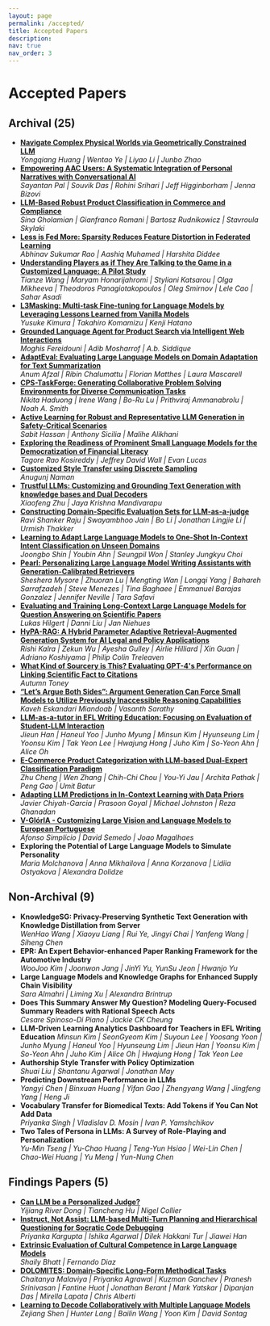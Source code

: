 ```yaml
---
layout: page
permalink: /accepted/
title: Accepted Papers
description:
nav: true
nav_order: 3
---
```


# Accepted Papers

## Archival (25)
- [**Navigate Complex Physical Worlds via Geometrically Constrained LLM**](https://aclanthology.org/2024.customnlp4u-1.1/)  
*Yongqiang Huang | Wentao Ye | Liyao Li | Junbo Zhao*
- [**Empowering AAC Users: A Systematic Integration of Personal Narratives with Conversational AI**](https://aclanthology.org/2024.customnlp4u-1.2/)  
*Sayantan Pal | Souvik Das | Rohini Srihari | Jeff Higginborham | Jenna Bizovi*
- [**LLM-Based Robust Product Classification in Commerce and Compliance**](https://aclanthology.org/2024.customnlp4u-1.3/)  
*Sina Gholamian | Gianfranco Romani | Bartosz Rudnikowicz | Stavroula Skylaki*
- [**Less is Fed More: Sparsity Reduces Feature Distortion in Federated Learning**](https://aclanthology.org/2024.customnlp4u-1.4/)  
*Abhinav Sukumar Rao | Aashiq Muhamed | Harshita Diddee*
- [**Understanding Players as if They Are Talking to the Game in a Customized Language: A Pilot Study**](https://aclanthology.org/2024.customnlp4u-1.5/)  
*Tianze Wang | Maryam Honarijahromi | Styliani Katsarou | Olga Mikheeva | Theodoros Panagiotakopoulos | Oleg Smirnov | Lele Cao | Sahar Asadi*
- [**L3Masking: Multi-task Fine-tuning for Language Models by Leveraging Lessons Learned from Vanilla Models**](https://aclanthology.org/2024.customnlp4u-1.6/)  
*Yusuke Kimura | Takahiro Komamizu | Kenji Hatano*
- [**Grounded Language Agent for Product Search via Intelligent Web Interactions**](https://aclanthology.org/2024.customnlp4u-1.7/)  
*Moghis Fereidouni | Adib Mosharrof | A.b. Siddique*
- [**AdaptEval: Evaluating Large Language Models on Domain Adaptation for Text Summarization**](https://aclanthology.org/2024.customnlp4u-1.8/)  
*Anum Afzal | Ribin Chalumattu | Florian Matthes | Laura Mascarell*
- [**CPS-TaskForge: Generating Collaborative Problem Solving Environments for Diverse Communication Tasks**](https://aclanthology.org/2024.customnlp4u-1.9/)  
*Nikita Haduong | Irene Wang | Bo-Ru Lu | Prithviraj Ammanabrolu | Noah A. Smith*
- [**Active Learning for Robust and Representative LLM Generation in Safety-Critical Scenarios**](https://aclanthology.org/2024.customnlp4u-1.10/)  
*Sabit Hassan | Anthony Sicilia | Malihe Alikhani*
- [**Exploring the Readiness of Prominent Small Language Models for the Democratization of Financial Literacy**](https://aclanthology.org/2024.customnlp4u-1.11/)  
*Tagore Rao Kosireddy | Jeffrey David Wall | Evan Lucas*
- [**Customized Style Transfer using Discrete Sampling**](https://aclanthology.org/2024.customnlp4u-1.12/)  
*Anugunj Naman*
- [**Trustful LLMs: Customizing and Grounding Text Generation with knowledge bases and Dual Decoders**](https://aclanthology.org/2024.customnlp4u-1.13/)  
*Xiaofeng Zhu | Jaya Krishna Mandivarapu*
- [**Constructing Domain-Specific Evaluation Sets for LLM-as-a-judge**](https://aclanthology.org/2024.customnlp4u-1.14/)  
*Ravi Shanker Raju | Swayambhoo Jain | Bo Li | Jonathan Lingjie Li | Urmish Thakker*
- [**Learning to Adapt Large Language Models to One-Shot In-Context Intent Classification on Unseen Domains**](https://aclanthology.org/2024.customnlp4u-1.15/)  
*Joongbo Shin | Youbin Ahn | Seungpil Won | Stanley Jungkyu Choi*
- [**Pearl: Personalizing Large Language Model Writing Assistants with Generation-Calibrated Retrievers**](https://aclanthology.org/2024.customnlp4u-1.16/)  
*Sheshera Mysore | Zhuoran Lu | Mengting Wan | Longqi Yang | Bahareh Sarrafzadeh | Steve Menezes | Tina Baghaee | Emmanuel Barajas Gonzalez | Jennifer Neville | Tara Safavi*
- [**Evaluating and Training Long-Context Large Language Models for Question Answering on Scientific Papers**](https://aclanthology.org/2024.customnlp4u-1.17/)  
*Lukas Hilgert | Danni Liu | Jan Niehues*
- [**HyPA-RAG: A Hybrid Parameter Adaptive Retrieval-Augmented Generation System for AI Legal and Policy Applications**](https://aclanthology.org/2024.customnlp4u-1.18/)  
*Rishi Kalra | Zekun Wu | Ayesha Gulley | Airlie Hilliard | Xin Guan | Adriano Koshiyama | Philip Colin Treleaven*
- [**What Kind of Sourcery is This? Evaluating GPT-4's Performance on Linking Scientific Fact to Citations**](https://aclanthology.org/2024.customnlp4u-1.19/)  
*Autumn Toney*
- [**“Let’s Argue Both Sides”: Argument Generation Can Force Small Models to Utilize Previously Inaccessible Reasoning Capabilities**](https://aclanthology.org/2024.customnlp4u-1.20/)  
*Kaveh Eskandari Miandoab | Vasanth Sarathy*
- [**LLM-as-a-tutor in EFL Writing Education: Focusing on Evaluation of Student-LLM Interaction**](https://aclanthology.org/2024.customnlp4u-1.21/)  
*Jieun Han | Haneul Yoo | Junho Myung | Minsun Kim | Hyunseung Lim | Yoonsu Kim | Tak Yeon Lee | Hwajung Hong | Juho Kim | So-Yeon Ahn | Alice Oh*
- [**E-Commerce Product Categorization with LLM-based Dual-Expert Classification Paradigm**](https://aclanthology.org/2024.customnlp4u-1.22/)  
*Zhu Cheng | Wen Zhang | Chih-Chi Chou | You-Yi Jau | Archita Pathak | Peng Gao | Umit Batur*
- [**Adapting LLM Predictions in In-Context Learning with Data Priors**](https://aclanthology.org/2024.customnlp4u-1.23/)  
*Javier Chiyah-Garcia | Prasoon Goyal | Michael Johnston | Reza Ghanadan*
- [**V-GlórIA - Customizing Large Vision and Language Models to European Portuguese**](https://aclanthology.org/2024.customnlp4u-1.24/)  
*Afonso Simplício | David Semedo | Joao Magalhaes*
- **Exploring the Potential of Large Language Models to Simulate Personality**  
*Maria Molchanova | Anna Mikhailova | Anna Korzanova | Lidiia Ostyakova | Alexandra Dolidze*

## Non-Archival (9)
- **KnowledgeSG: Privacy-Preserving Synthetic Text Generation with Knowledge Distillation from Server**  
*WenHao Wang | Xiaoyu Liang | Rui Ye, Jingyi Chai | Yanfeng Wang | Siheng Chen*
- **EPR: An Expert Behavior-enhanced Paper Ranking Framework for the Automotive Industry**  
*WooJoo Kim | Joonwon Jang | JinYi Yu, YunSu Jeon | Hwanjo Yu*
- **Large Language Models and Knowledge Graphs for Enhanced Supply Chain Visibility**  
*Sara Almahri | Liming Xu | Alexandra Brintrup*
- **Does This Summary Answer My Question? Modeling Query-Focused Summary Readers with Rational Speech Acts**  
*Cesare Spinoso-Di Piano | Jackie CK Cheung*
- **LLM-Driven Learning Analytics Dashboard for Teachers in EFL Writing Education**
*Minsun Kim | SeonGyeom Kim | Suyoun Lee | Yoosang Yoon | Junho Myung | Haneul Yoo | Hyunseung Lim | Jieun Han | Yoonsu Kim | So-Yeon Ahn | Juho Kim | Alice Oh | Hwajung Hong | Tak Yeon Lee*
- **Authorship Style Transfer with Policy Optimization**  
*Shuai Liu | Shantanu Agarwal | Jonathan May*
- **Predicting Downstream Performance in LLMs**  
*Yangyi Chen | Binxuan Huang | Yifan Gao | Zhengyang Wang | Jingfeng Yang | Heng Ji*
- **Vocabulary Transfer for Biomedical Texts: Add Tokens if You Can Not Add Data**  
*Priyanka Singh | Vladislav D. Mosin | Ivan P. Yamshchikov*
- **Two Tales of Persona in LLMs: A Survey of Role-Playing and Personalization**  
*Yu-Min Tseng | Yu-Chao Huang | Teng-Yun Hsiao | Wei-Lin Chen | Chao-Wei Huang | Yu Meng | Yun-Nung Chen*

## Findings Papers (5)
- [**Can LLM be a Personalized Judge?**](https://aclanthology.org/2024.findings-emnlp.592/)  
*Yijiang River Dong | Tiancheng Hu | Nigel Collier*
- [**Instruct, Not Assist: LLM-based Multi-Turn Planning and Hierarchical Questioning for Socratic Code Debugging**](https://aclanthology.org/2024.findings-emnlp.553/)  
*Priyanka Kargupta | Ishika Agarwal | Dilek Hakkani Tur | Jiawei Han*
- [**Extrinsic Evaluation of Cultural Competence in Large Language Models**](https://aclanthology.org/2024.findings-emnlp.942/)  
*Shaily Bhatt | Fernando Diaz*
- [**DOLOMITES: Domain-Specific Long-Form Methodical Tasks**](https://arxiv.org/abs/2405.05938)  
*Chaitanya Malaviya | Priyanka Agrawal | Kuzman Ganchev | Pranesh Srinivasan | Fantine Huot | Jonathan Berant | Mark Yatskar | Dipanjan Das | Mirella Lapata | Chris Alberti*
- [**Learning to Decode Collaboratively with Multiple Language Models**](https://aclanthology.org/2024.acl-long.701/)  
*Zejiang Shen | Hunter Lang | Bailin Wang | Yoon Kim | David Sontag* 


<!--
<br>
__Links: [[OpenReview Portal]](https://openreview.net/group?id=NeurIPS.cc/2023/Workshop/Instruction) [[NeurIPS Site]](https://neurips.cc/virtual/2023/workshop/66498)__
<br>__Note:__ Authors are encouraged to contact us to add links to posters, videos, and other materials related to their paper.

---


[Improved Baselines with Visual Instruction Tuning](https://openreview.net/forum?id=yx3Hkx5ved)
<br>Haotian Liu, Chunyuan Li, Yuheng Li, Yong Jae Lee

[Can LLM-Generated Misinformation Be Detected?](https://openreview.net/forum?id=yi8KGilFFk)
<br>Canyu Chen, Kai Shu

[Prometheus: Inducing Evaluation Capability in Language Models](https://openreview.net/forum?id=yeQvl1q8Vy)
<br>Seungone Kim, Jamin Shin, Yejin Cho, Joel Jang, Shayne Longpre, Hwaran Lee, Sangdoo Yun, Seongjin Shin, Sungdong Kim, James Thorne, Minjoon Seo

[Instruction-tuned LLMs with World Knowledge are More Aligned to the Human Brain](https://openreview.net/forum?id=ydY0xXNhwi)
<br>Khai Loong Aw, Syrielle Montariol, Badr AlKhamissi, Martin Schrimpf, Antoine Bosselut
<br>[[Poster]](https://bkhmsi.github.io/assets/posters/instruction-tuning-brain-align.pdf) [[Video]](https://recorder-v3.slideslive.com/?share=90518&s=4b382389-ff57-4e72-bf89-d59c531c3d4f) [[Arxiv]](https://arxiv.org/abs/2312.00575)

[Ring Attention with Blockwise Transformers for Near-Infinite Context](https://openreview.net/forum?id=xulyCXgIWH)
<br>Hao Liu, Matei Zaharia, Pieter Abbeel

[Reflection-Tuning: Recycling Data for Better Instruction-Tuning](https://openreview.net/forum?id=xaqoZZqkPU)
<br>Ming Li, Lichang Chen, Jiuhai Chen, Shwai He, Tianyi Zhou

[Supervised Fine-Tuning of Large Language Models on Human Demonstrations Through the Lens of Memorization](https://openreview.net/forum?id=x6MlSOzbmC)
<br>Yubin Ge, Devamanyu Hazarika, Yang Liu, Mahdi Namazifar

[Grounding Code Generation with Input-Output Specifications](https://openreview.net/forum?id=wq4OaU8tfE)
<br>Yeming Wen, Pengcheng Yin, Kensen Shi, Henryk Michalewski, Swarat Chaudhuri, Alex Polozov

[#InsTag: Instruction Tagging for Analyzing Supervised Fine-tuning of Large Language Models](https://openreview.net/forum?id=wcSx5VjTPP)
<br>Keming Lu, Hongyi Yuan, Zheng Yuan, Runji Lin, Junyang Lin, Chuanqi Tan, Chang Zhou, Jingren Zhou

[Training Speech Recognition Models to Follow Instructions](https://openreview.net/forum?id=wYLASkYFJU)
<br>Cheng-I Lai, Zhiyun Lu, Liangliang Cao, Ruoming Pang

[Enhanced Visual Instruction Tuning for Text-Rich Image Understanding](https://openreview.net/forum?id=vDXvtytjdX)
<br>Yanzhe Zhang, Ruiyi Zhang, Jiuxiang Gu, Yufan Zhou, Nedim Lipka, Diyi Yang, Tong Sun

[Cross-Modal Learning for Chemistry Property Prediction: Large Language Models Meet Graph Machine Learning](https://openreview.net/forum?id=umtG8Hs32R)
<br>Sagar Sakhinana, Venkataramana Runkana

[Use Your INSTINCT: INSTruction optimization usIng Neural bandits Coupled with Transformers](https://openreview.net/forum?id=twgpHJmvJy)
<br>Xiaoqiang Lin, Zhaoxuan Wu, Zhongxiang Dai, Wenyang Hu, Yao Shu, See-Kiong Ng, Patrick Jaillet, Bryan Kian Hsiang Low
<br>[[Video]](https://www.bilibili.com/video/BV14C4y1n7Ji/) [[Project Page]](https://xqlin98.github.io/INSTINCT/)

[Learning to Generate Instructions to Adapt Language Models to New Tasks](https://openreview.net/forum?id=tw2w8rgWMV)
<br>Nihal Nayak, Yiyang Nan, Avi Trost, Stephen Bach

[An Emulator for Fine-tuning Large Language Models using Small Language Models](https://openreview.net/forum?id=tdqZUxKfIj)
<br>Eric Mitchell, Rafael Rafailov, Archit Sharma, Chelsea Finn, Christopher Manning

[Evaluating Large Language Models at Evaluating Instruction Following](https://openreview.net/forum?id=tC2lDRhHNT)
<br>Zhiyuan Zeng, Jiatong Yu, Tianyu Gao, Yu Meng, Tanya Goyal, Danqi Chen

[Instruction-following Evaluation through Verbalizer Manipulation](https://openreview.net/forum?id=rz6u0qOVth)
<br>Shiyang Li, Jun Yan, Hai Wang, Zheng Tang, Xiang Ren, Vijay Srinivasan, Hongxia Jin

[Delve into PPO: Implementation Matters for Stable RLHF](https://openreview.net/forum?id=rxEmiOEIFL)
<br>Rui Zheng, Shihan Dou, Songyang Gao, Yuan Hua, Wei Shen, Binghai Wang, Yan Liu, Senjie Jin, Yuhao Zhou, Limao Xiong, Lu Chen, Zhiheng Xi, Nuo Xu, Wenbin Lai, Minghao Zhu, Haoran Huang, Tao Gui, Qi Zhang, Xuanjing Huang

[NLPBench: Evaluating Large Language Models on Solving NLP Problems](https://openreview.net/forum?id=qN9T4cmTEw)
<br>Linxin Song, Jieyu Zhang, Lechao Cheng, Pengyuan Zhou, Tianyi Zhou, Irene Li

[Evoke: Evoking Critical Thinking Abilities in LLMs via Reviewer-Author Prompt Editing](https://openreview.net/forum?id=psJibeRV0T)
<br>Xinyu Hu, Pengfei Tang, Simiao Zuo, Zihan Wang, Bowen Song, Qiang Lou, Jian Jiao, Denis Charles

[URIAL: Tuning-Free Instruction Learning and Alignment for Untuned LLMs](https://openreview.net/forum?id=pFHeZzl5ft)
<br>Bill Yuchen Lin, Abhilasha Ravichander, Ximing Lu, Nouha Dziri, Melanie Sclar, Khyathi Chandu, Chandra Bhagavatula, Yejin Choi

[Verbosity Bias in Preference Labeling by Large Language Models](https://openreview.net/forum?id=magEgFpK1y)
<br>Keita Saito, Akifumi Wachi, Koki Wataoka, Youhei Akimoto

[Automatic Construction of a Korean Toxic Instruction Dataset for Ethical Tuning of Large Language Models](https://openreview.net/forum?id=kqtB2AueFm)
<br>SungJoo Byun, Dongjun Jang, Hyemi Jo, Hyopil Shin

[Fine-tuning Language Models for Factuality](https://openreview.net/forum?id=kEK08VdSO5)
<br>Katherine Tian, Eric Mitchell, Huaxiu Yao, Christopher Manning, Chelsea Finn

[Self-RAG: Self-reflective Retrieval Augmented Generation](https://openreview.net/forum?id=jbNjgmE0OP)
<br>Akari Asai, Zeqiu Wu, Yizhong Wang, Avirup Sil, Hannaneh Hajishirzi

[FActScore: Fine-grained Atomic Evaluation of Factual Precision in Long Form Text Generation](https://openreview.net/forum?id=fhSTeAAVb6)
<br>Sewon Min, Kalpesh Krishna, Xinxi Lyu, Mike Lewis, Wen-tau Yih, Pang Wei Koh, Mohit Iyyer, Luke Zettlemoyer, Hannaneh Hajishirzi

[Hierarchical Network Fusion for Multi-Modal Electron Micrograph Representation Learning with Foundational Large Language Models](https://openreview.net/forum?id=fT3gT2QKOb)
<br>Sagar Sakhinana, Sannidhi Geethan, Venkataramana Runkana

[Exploring and Improving the Spatial Reasoning Abilities of Large Language Models](https://openreview.net/forum?id=fHtLiX36r6)
<br>Manasi Sharma

[Investigating the Effects of Zero-Shot Chain-of-Thought on Empathetic Dialogue Generation](https://openreview.net/forum?id=eBu11K7THc)
<br>Young-Jun Lee, Dokyong Lee, Jihui Im, Joo Won Sung, Ho-Jin Choi
<br>[[Poster]](/assets/pdf/55poster.pdf)

[Analyzing and Mitigating Object Hallucination in Large Vision-Language Models](https://openreview.net/forum?id=czQZ4aLUb6)
<br>Yiyang Zhou, Chenhang Cui, Jaehong Yoon, Linjun Zhang, Zhun Deng, Chelsea Finn, Mohit Bansal, Huaxiu Yao

[Chain of Natural Language Inference for Reducing Large Language Model Hallucinations](https://openreview.net/forum?id=byNSabn9cA)
<br>Deren Lei, Yaxi Li, Mengya Hu, Mingyu Wang, Xi Yun

[Chain-of-Thought Reasoning is a Policy Improvement Operator](https://openreview.net/forum?id=bH64KCBzqS)
<br>Hugh Zhang, David Parkes

[Beyond Reverse KL: Generalizing Direct Preference Optimization with Diverse Divergence Constraints](https://openreview.net/forum?id=b519y1V7fX)
<br>Chaoqi Wang, Yibo Jiang, Chenghao Yang, Han Liu, Yuxin Chen

[Interactive Planning Using Large Language Models for Partially Observable Robotics Tasks](https://openreview.net/forum?id=apEdj9baZx)
<br>Lingfeng Sun, Devesh Jha, Chiori Hori, Siddarth Jain, Radu Corcodel, Xinghao Zhu, Masayoshi Tomizuka, Diego Romeres

[Tell Your Model Where to Attend: Post-hoc Attention Steering for LLMs](https://openreview.net/forum?id=YA56eOURrG)
<br>Qingru Zhang, Chandan Singh, Liyuan Liu, Xiaodong Liu, Bin Yu, Jianfeng Gao, Tuo Zhao

[Identifying and Mitigating Vulnerabilities in LLM-Integrated Applications](https://openreview.net/forum?id=V09d7AMh15)
<br>Fengqing Jiang, Zhangchen Xu, Luyao Niu, Boxin Wang, Jinyuan Jia, Bo Li, Radha Poovendran

[Tensor Trust: Interpretable Prompt Injection Attacks from an Online Game](https://openreview.net/forum?id=UWymGURI75)
<br>Sam Toyer, Olivia Watkins, Ethan Mendes, Justin Svegliato, Luke Bailey, Tiffany Wang, Isaac Ong, Karim Elmaaroufi, Pieter Abbeel, Trevor Darrell, Alan Ritter, Stuart Russell

[A Case Study of Instruction Tuning with Mixture of Parameter-Efficient Experts](https://openreview.net/forum?id=Rye1neGGUd)
<br>Oleksiy Ostapenko, Lucas Caccia, Zhan Su, Nicolas Le Roux, Laurent Charlin, Alessandro Sordoni

[Investigating the Catastrophic Forgetting in Multimodal Large Language Models](https://openreview.net/forum?id=RJyfNSoyDC)
<br>Yuexiang Zhai, Shengbang Tong, Xiao Li, Mu Cai, Qing Qu, Yong Jae Lee, Yi Ma

[LIMIT: Less Is More for Instruction Tuning Across Evaluation Paradigms](https://openreview.net/forum?id=QxtL4Q1enz)
<br>Aditi Jha, Sam Havens, Jeremy Dohmann, Alexander Trott, Jacob Portes

[Let's Reinforce Step by Step](https://openreview.net/forum?id=QkdRqpClab)
<br>Sarah Pan, Vladislav Lialin, Sherin Muckatira, Anna Rumshisky

[DialogCC: An Automated Pipeline for Creating High-Quality Multi-modal Dialogue Datasets](https://openreview.net/forum?id=QUwcQFgA5a)
<br>Young-Jun Lee, Byungsoo Ko, Han-Gyu Kim, Jonghwan Hyeon, Ho-Jin Choi
<br>[[Poster]](/assets/pdf/96poster.pdf)

[Knowledge Augmented Instruction Tuning for Zero-shot Animal Species Recognition](https://openreview.net/forum?id=OQHckRYbpT)
<br>Zalan Fabian, Zhongqi Miao, Chunyuan Li, Yuanhan Zhang, Ziwei Liu, Andres Hernandez, Pablo Arbelaez, Andrés Link, Andrés Montes-Rojas, Rafael Escucha, Laura Siabatto, Rahul Dodhia, Juan Lavista Ferres

[Reward Model Ensembles Help Mitigate Overoptimization](https://openreview.net/forum?id=NiQYQEPUsA)
<br>Thomas Coste, Usman Anwar, Robert Kirk, David Krueger

[NexusRaven: a commercially-permissive Language Model for function calling](https://openreview.net/forum?id=Md6RUrGz67)
<br>Venkat Krishna Srinivasan, Zhen Dong, Banghua Zhu, Brian Yu, Hanzi Mao, Damon Mosk-Aoyama, Kurt Keutzer, Jiantao Jiao, Jian Zhang

[How Long Can Context Length of Open-Source LLMs truly Promise?](https://openreview.net/forum?id=LywifFNXV5)
<br>Dacheng Li, Rulin Shao, Anze Xie, Ying Sheng, Lianmin Zheng, Joseph Gonzalez, Ion Stoica, Xuezhe Ma, Hao Zhang

[Learning to Generate Better Than Your LLM](https://openreview.net/forum?id=LqISMaceov)
<br>Jonathan Chang, Kianté Brantley, Rajkumar Ramamurthy, Dipendra Misra, Wen Sun

[From Classification to Generation: Insights into Crosslingual Retrieval Augmented ICL](https://openreview.net/forum?id=KLPLCXo4aD)
<br>Xiaoqian Li, Ercong Nie, Sheng Liang

[Reward Model Aggregation](https://openreview.net/forum?id=KGBNAJCuPf)
<br>Zihao Wang, Chirag Nagpal, Alexander D'Amour, Victor Veitch, Sanmi Koyejo

[Distort, Distract, Decode: Instruction-Tuned Model Can Refine its Response from Noisy Instructions](https://openreview.net/forum?id=IqJ3CU3flr)
<br>Taehyeon Kim, Joonkee Kim, Gihun Lee, Se-Young Yun

[Data-Efficient Alignment of Large Language Models with Human Feedback Through Natural Language](https://openreview.net/forum?id=IPJqprsrNX)
<br>Di Jin, Shikib Mehri, Devamanyu Hazarika, Aishwarya Padmakumar, SUNGJIN LEE, Yang Liu, Mahdi Namazifar

[Releasing the CRaQAn (Coreference Resolution in Question-Answering): An open-source dataset and dataset creation methodology using instruction-following models](https://openreview.net/forum?id=HgSViBZd1A)
<br>Rob Grzywinski, Joshua D'Arcy, Robert Naidoff, Ashish Shukla, Alex Browne, Ren Gibbons, Brinnae Bent

[CIEM: Contrastive Instruction Evaluation Method for Better Instruction Tuning](https://openreview.net/forum?id=HVduJbHSSO)
<br>Hongyu Hu, Jiyuan Zhang, Minyi Zhao, Zhenbang Sun

[Understanding Hidden Context in Preference Learning: Consequences for RLHF](https://openreview.net/forum?id=GO8aPQ9Odp)
<br>Anand Siththaranjan, Cassidy Laidlaw, Dylan Hadfield-Menell

[Past as a Guide: Leveraging Retrospective Learning for Python Code Completion](https://openreview.net/forum?id=G8ArB0aApM)
<br>Seungyoun Shin, Seunggyu Chang, Sungjoon Choi

[FinGPT: Instruction Tuning Benchmark for Open-Source Large Language Models in Financial Datasets](https://openreview.net/forum?id=FuOMomaQa8)
<br>Neng Wang, Hongyang Yang, Christina Wang

[Large Language Models are Zero Shot Hypothesis Proposers](https://openreview.net/forum?id=EAuteBjTMw)
<br>Biqing Qi, Kaiyan Zhang, Haoxiang Li, Kai Tian, Sihang Zeng, Zhang-Ren Chen, Bowen Zhou

[OctoPack: Instruction Tuning Code Large Language Models](https://openreview.net/forum?id=CjrPqvvUXL)
<br>Niklas Muennighoff, Qian Liu, Armel Zebaze, Qinkai Zheng, Binyuan Hui, Terry Yue Zhuo, Swayam Singh, Xiangru Tang, Leandro Von Werra, Shayne Longpre

[Approximate Clustering for Extracting Task Relationships in Multi-Instruction Tuning](https://openreview.net/forum?id=CZJOOFgXZj)
<br>Dongyue Li, Jinhong Yu, Hongyang Zhang

[Understanding the Effects of RLHF on LLM Generalisation and Diversity](https://openreview.net/forum?id=Bc3S2G1PxH)
<br>Robert Kirk, Ishita Mediratta, Christoforos Nalmpantis, Jelena Luketina, Eric Hambro, Edward Grefenstette, Roberta Raileanu

[Group Preference Optimization: Few-Shot Alignment of Large Language Models](https://openreview.net/forum?id=7KxUgWTZbz)
<br>Siyan Zhao, John Dang, Aditya Grover

[Platypus: Quick, Cheap, and Powerful Refinement of LLMs](https://openreview.net/forum?id=6579t0X8X2)
<br>Ariel Lee, Cole Hunter, Nataniel Ruiz

[FLASK: Fine-grained Language Model Evaluation based on Alignment Skill Sets](https://openreview.net/forum?id=5dI6ZphLYX)
<br>Seonghyeon Ye, Doyoung Kim, Sungdong Kim, Hyeonbin Hwang, Seungone Kim, Yongrae Jo, James Thorne, Juho Kim, Minjoon Seo

[Learning Interactive Real-World Simulators](https://openreview.net/forum?id=5O9JBt35zg)
<br>Sherry Yang, Yilun Du, Seyed Kamyar Seyed Ghasemipour, Jonathan Tompson, Dale Schuurmans, Pieter Abbeel

[FinGPT: Democratizing Internet-scale Data for Financial Large Language Models](https://openreview.net/forum?id=5BqWC1Fz8F)
<br>Xiao-Yang Liu, Guoxuan Wang, Hongyang Yang, Daochen Zha

[Sight Beyond Text: Multi-Modal Training Enhances LLMs in Truthfulness and Ethics](https://openreview.net/forum?id=4YlMoQoNhL)
<br>Haoqin Tu, Bingchen Zhao, Chen Wei, Cihang Xie

[A Monte Carlo Language Model Pipeline for Zero-Shot Sociopolitical Event Extraction](https://openreview.net/forum?id=3xGnOrUqt1)
<br>Erica Cai, Brendan O'Connor

[An Empirical Study of Scaling Instruct-Tuned Large Multimodal Models](https://openreview.net/forum?id=3846Xhv7mm)
<br>Yadong Lu, Chunyuan Li, Haotian Liu, Jianwei Yang, Jianfeng Gao, yelong shen

[For Distillation, Tokens Are Not All You Need](https://openreview.net/forum?id=2fc5GOPYip)
<br>Mrigank Raman, Pranav Mani, Davis Liang, Zachary Lipton

[Investigating the Effectiveness of Task-Agnostic Prefix Prompt for Instruction Following](https://openreview.net/forum?id=1TFhamIXNn)
<br>Seonghyeon Ye, Hyeonbin Hwang, Sohee Yang, Hyeongu Yun, Yireun Kim, Minjoon Seo

[Simulating Iterative Human-AI Interaction in Programming with LLMs](https://openreview.net/forum?id=0nRcZeeE5f)
<br>Hussein Mozannar, Valerie Chen, Dennis Wei, Prasanna Sattigeri, Manish Nagireddy, Subhro Das, Ameet Talwalkar, David Sontag

[Balancing Multiple Objectives for Efficient Metaprompts for Data Labeling Tasks with Extensive Guidelines](https://openreview.net/forum?id=0U1ZHdWX3l)
<br>Tobias Schnabel, Jennifer Neville

-->